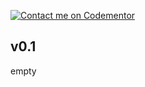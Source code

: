 [![Contact me on Codementor](https://www.codementor.io/m-badges/boonecabal/find-me-on-cm-b.svg)](https://www.codementor.io/@boonecabal?refer=badge)

## v0.1

empty
